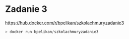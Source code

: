 # Zadanie 3

https://hub.docker.com/r/bpelikan/szkolachmuryzadanie3

```PowerShell
> docker run bpelikan/szkolachmuryzadanie3
```